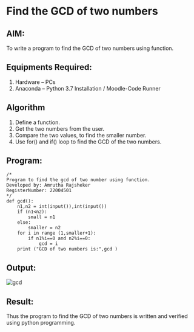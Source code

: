 # Find the GCD of two numbers

## AIM:
To write a program to find the GCD of two numbers using function.

## Equipments Required:
1. Hardware – PCs
2. Anaconda – Python 3.7 Installation / Moodle-Code Runner

## Algorithm
1. Define a function.
2. Get the two numbers from the user.
3. Compare the two values, to find the smaller number.
4. Use for() and if() loop to find the GCD of the two numbers.

## Program:
```
/*
Program to find the gcd of two number using function.
Developed by: Amrutha Rajsheker
RegisterNumber: 22004501
*/
def gcd():
    n1,n2 = int(input()),int(input())
    if (n1<n2):
        small = n1
    else:
        smaller = n2
    for i in range (1,smaller+1):
        if n1%i==0 and n2%i==0:
            gcd = i
    print ("GCD of two numbers is:",gcd )
```

## Output:
![gcd](https://user-images.githubusercontent.com/119475943/213845810-ca87e634-8635-41b0-bf2f-b37ef91357b4.png)

## Result:
Thus the program to find the GCD of two numbers is written and verified using python programming.

